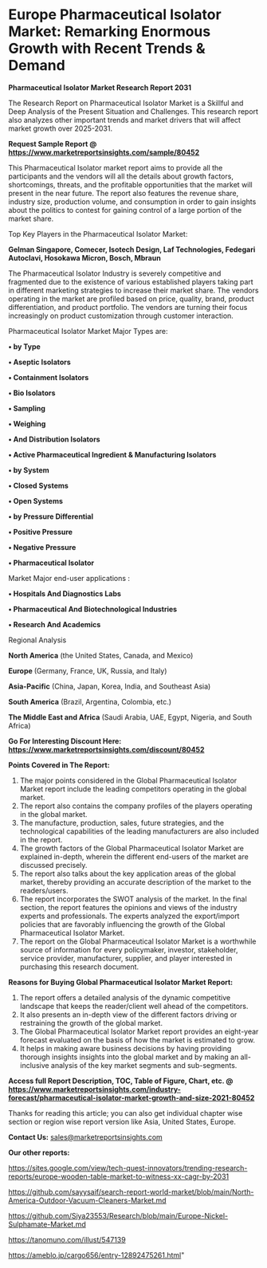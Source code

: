 # Europe Pharmaceutical Isolator Market: Remarking Enormous Growth with Recent Trends & Demand

<strong>Pharmaceutical Isolator Market Research Report 2031</strong>

The Research Report on Pharmaceutical Isolator Market is a Skillful and Deep Analysis of the Present Situation and Challenges. This research report also analyzes other important trends and market drivers that will affect market growth over 2025-2031.

<strong>Request Sample Report @ <a href=https://www.marketreportsinsights.com/sample/80452>https://www.marketreportsinsights.com/sample/80452</a></strong>

This Pharmaceutical Isolator market report aims to provide all the participants and the vendors will all the details about growth factors, shortcomings, threats, and the profitable opportunities that the market will present in the near future. The report also features the revenue share, industry size, production volume, and consumption in order to gain insights about the politics to contest for gaining control of a large portion of the market share.

Top Key Players in the Pharmaceutical Isolator Market:

<strong>Gelman Singapore, Comecer, Isotech Design, Laf Technologies, Fedegari Autoclavi, Hosokawa Micron, Bosch, Mbraun</strong>

The Pharmaceutical Isolator Industry is severely competitive and fragmented due to the existence of various established players taking part in different marketing strategies to increase their market share. The vendors operating in the market are profiled based on price, quality, brand, product differentiation, and product portfolio. The vendors are turning their focus increasingly on product customization through customer interaction.

Pharmaceutical Isolator Market Major Types are:

<strong>• by Type

• Aseptic Isolators

• Containment Isolators

• Bio Isolators

• Sampling

• Weighing

• And Distribution Isolators

• Active Pharmaceutical Ingredient & Manufacturing Isolators

• by System

• Closed Systems

• Open Systems

• by Pressure Differential

• Positive Pressure

• Negative Pressure

• Pharmaceutical Isolator</strong>

Market Major end-user applications :

<strong>• Hospitals And Diagnostics Labs

• Pharmaceutical And Biotechnological Industries

• Research And Academics</strong>

Regional Analysis

</u><strong><b>North America</b></strong> (the United States, Canada, and Mexico)

<strong><b>Europe </b></strong>(Germany, France, UK, Russia, and Italy)

<strong><b>Asia-Pacific</b></strong> (China, Japan, Korea, India, and Southeast Asia)

<strong><b>South America</b></strong> (Brazil, Argentina, Colombia, etc.)

<strong><b>The Middle East and Africa</b></strong> (Saudi Arabia, UAE, Egypt, Nigeria, and South Africa)

<strong>Go For Interesting Discount Here: <a href=https://www.marketreportsinsights.com/discount/80452>https://www.marketreportsinsights.com/discount/80452</a></strong>

<strong>Points Covered in The Report:</strong>
<ol>
  <li>The major points considered in the Global Pharmaceutical Isolator Market report include the leading competitors operating in the global market.</li>
  <li>The report also contains the company profiles of the players operating in the global market.</li>
  <li>The manufacture, production, sales, future strategies, and the technological capabilities of the leading manufacturers are also included in the report.</li>
  <li>The growth factors of the Global Pharmaceutical Isolator Market are explained in-depth, wherein the different end-users of the market are discussed precisely.</li>
  <li>The report also talks about the key application areas of the global market, thereby providing an accurate description of the market to the readers/users.</li>
  <li>The report incorporates the SWOT analysis of the market. In the final section, the report features the opinions and views of the industry experts and professionals. The experts analyzed the export/import policies that are favorably influencing the growth of the Global Pharmaceutical Isolator Market.</li>
  <li>The report on the Global Pharmaceutical Isolator Market is a worthwhile source of information for every policymaker, investor, stakeholder, service provider, manufacturer, supplier, and player interested in purchasing this research document.</li>
</ol>
<strong>Reasons for Buying Global Pharmaceutical Isolator Market Report:</strong>

<ol>
  <li>The report offers a detailed analysis of the dynamic competitive landscape that keeps the reader/client well ahead of the competitors.</li>
  <li>It also presents an in-depth view of the different factors driving or restraining the growth of the global market.</li>
  <li>The Global Pharmaceutical Isolator Market report provides an eight-year forecast evaluated on the basis of how the market is estimated to grow.</li>
  <li>It helps in making aware business decisions by having providing thorough insights insights into the global market and by making an all-inclusive analysis of the key market segments and sub-segments.</li>
</ol>
<strong>Access full Report Description, TOC, Table of Figure, Chart, etc. @ <a href=https://www.marketreportsinsights.com/industry-forecast/pharmaceutical-isolator-market-growth-and-size-2021-80452>https://www.marketreportsinsights.com/industry-forecast/pharmaceutical-isolator-market-growth-and-size-2021-80452</a></strong>


Thanks for reading this article; you can also get individual chapter wise section or region wise report version like Asia, United States, Europe.

<strong>Contact Us:</strong>
sales@marketreportsinsights.com

<strong>Our other reports:</strong>

<a href=https://sites.google.com/view/tech-quest-innovators/trending-research-reports/europe-wooden-table-market-to-witness-xx-cagr-by-2031>https://sites.google.com/view/tech-quest-innovators/trending-research-reports/europe-wooden-table-market-to-witness-xx-cagr-by-2031</a>

<a href=https://github.com/sayysaif/search-report-world-market/blob/main/North-America-Outdoor-Vacuum-Cleaners-Market.md>https://github.com/sayysaif/search-report-world-market/blob/main/North-America-Outdoor-Vacuum-Cleaners-Market.md</a>

<a href=https://github.com/Siya23553/Research/blob/main/Europe-Nickel-Sulphamate-Market.md>https://github.com/Siya23553/Research/blob/main/Europe-Nickel-Sulphamate-Market.md</a>

<a href=https://tanomuno.com/illust/547139>https://tanomuno.com/illust/547139</a>

<a href=https://ameblo.jp/cargo656/entry-12892475261.html>https://ameblo.jp/cargo656/entry-12892475261.html</a>"
